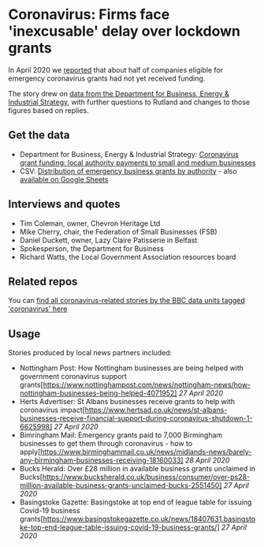 # Coronavirus: Firms face 'inexcusable' delay over lockdown grants

In April 2020 we [reported](https://www.bbc.co.uk/news/uk-england-52416823) that about half of companies eligible for emergency coronavirus grants had not yet received funding.

The story drew on [data from the Department for Business, Energy & Industrial Strategy](https://www.gov.uk/government/publications/coronavirus-grant-funding-local-authority-payments-to-small-and-medium-businesses), with further questions to Rutland and changes to those figures based on replies.

## Get the data

* Department for Business, Energy & Industrial Strategy: [Coronavirus grant funding: local authority payments to small and medium businesses](https://www.gov.uk/government/publications/coronavirus-grant-funding-local-authority-payments-to-small-and-medium-businesses)
* CSV: [Distribution of emergency business grants by authority](https://github.com/BBC-Data-Unit/coronavirus-grants/blob/master/Emergency%20business%20grants%20for%20sharing%20-%20Sheet1.csv) - also [available on Google Sheets](https://docs.google.com/spreadsheets/d/1K4AHBFdnocEcm30UZ8PPS8hhJ36i8Y6ouWSLaSNehkY/edit#gid=0)

## Interviews and quotes

* Tim Coleman, owner, Chevron Heritage Ltd
* Mike Cherry, chair, the Federation of Small Businesses (FSB)
* Daniel Duckett, owner, Lazy Claire Patisserie in Belfast 
* Spokesperson, the Department for Business 
* Richard Watts, the Local Government Association resources board


## Related repos

You can [find all coronavirus-related stories by the BBC data units tagged 'coronavirus' here](https://github.com/search?q=topic%3Acoronavirus+org%3ABBC-Data-Unit&type=Repositories)

## Usage

Stories produced by local news partners included:

* Nottingham Post: How Nottingham businesses are being helped with government coronavirus support grants[https://www.nottinghampost.com/news/nottingham-news/how-nottingham-businesses-being-helped-4071952] *27 April 2020*
* Herts Advertiser: St Albans businesses receive grants to help with coronavirus impact[https://www.hertsad.co.uk/news/st-albans-businesses-receive-financial-support-during-coronavirus-shutdown-1-6625998] *27 April 2020*
* Bimringham Mail: Emergency grants paid to 7,000 Birmingham businesses to get them through coronavirus - how to apply[https://www.birminghammail.co.uk/news/midlands-news/barely-any-birmingham-businesses-receiving-18160033] *28 April 2020*
* Bucks Herald: Over £28 million in available business grants unclaimed in Bucks[https://www.bucksherald.co.uk/business/consumer/over-ps28-million-available-business-grants-unclaimed-bucks-2551450] *27 April 2020*
* Basingstoke Gazette: Basingstoke at top end of league table for issuing Covid-19 business grants[https://www.basingstokegazette.co.uk/news/18407631.basingstoke-top-end-league-table-issuing-covid-19-business-grants/] *27 April 2020*
